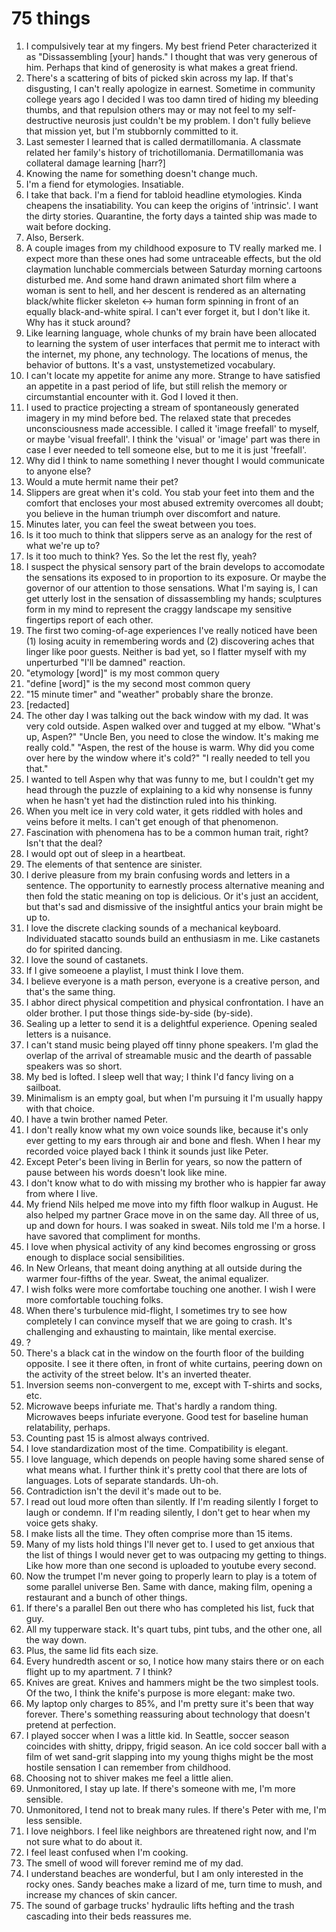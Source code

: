 # 75 things

1. I compulsively tear at my fingers. My best friend Peter characterized it as "Dissassembling [your] hands." I thought that was very generous of him. Perhaps that kind of generosity is what makes a great friend.
1. There's a scattering of bits of picked skin across my lap. If that's disgusting, I can't really apologize in earnest. Sometime in community college years ago I decided I was too damn tired of hiding my bleeding thumbs, and that repulsion others may or may not feel to my self-destructive neurosis just couldn't be my problem. I don't fully believe that mission yet, but I'm stubbornly committed to it.
1. Last semester I learned that is called dermatillomania. A classmate related her family's history of trichotillomania. Dermatillomania was collateral damage learning [harr?]
1. Knowing the name for something doesn't change much.
1. I'm a fiend for etymologies. Insatiable.
1. I take that back. I'm a fiend for tabloid headline etymologies. Kinda cheapens the insatiability. You can keep the origins of 'intrinsic'. I want the dirty stories. Quarantine, the forty days a tainted ship was made to wait before docking.
1. Also, Berserk.
1. A couple images from my childhood exposure to TV really marked me. I expect more than these ones had some untraceable effects, but the old claymation lunchable commercials between Saturday morning cartoons disturbed me. And some hand drawn animated short film where a woman is sent to hell, and her descent is rendered as an alternating black/white flicker skeleton <-> human form spinning in front of an equally black-and-white spiral. I can't ever forget it, but I don't like it. Why has it stuck around?
1. Like learning language, whole chunks of my brain have been allocated to learning the system of user interfaces that permit me to interact with the internet, my phone, any technology. The locations of menus, the behavior of buttons. It's a vast, unstystemetized vocabulary.
1. I can't locate my appetite for anime any more. Strange to have satisfied an appetite in a past period of life, but still relish the memory or circumstantial encounter with it. God I loved it then.
1. I used to practice projecting a stream of spontaneously generated imagery in my mind before bed. The relaxed state that precedes unconsciousness made accessible. I called it 'image freefall' to myself, or maybe 'visual freefall'. I think the 'visual' or 'image' part was there in case I ever needed to tell someone else, but to me it is just 'freefall'.
1. Why did I think to name something I never thought I would communicate to anyone else?
1. Would a mute hermit name their pet?
1. Slippers are great when it's cold. You stab your feet into them and the comfort that encloses your most abused extremity overcomes all doubt; you believe in the human triumph over discomfort and nature.
1. Minutes later, you can feel the sweat between you toes.
1. Is it too much to think that slippers serve as an analogy for the rest of what we're up to?
1. Is it too much to think? Yes. So the let the rest fly, yeah?
1. I suspect the physical sensory part of the brain develops to accomodate the sensations its exposed to in proportion to its exposure. Or maybe the governor of our attention to those sensations. What I'm saying is, I can get utterly lost in the sensation of dissassembling my hands; sculptures form in my mind to represent the craggy landscape my sensitive fingertips report of each other.
1. The first two coming-of-age experiences I've really noticed have been (1) losing acuity in remembering words and (2) discovering aches that linger like poor guests. Neither is bad yet, so I flatter myself with my unperturbed "I'll be damned" reaction.
1. "etymology [word]" is my most common query
1. "define [word]" is the my second most common query
1. "15 minute timer" and "weather" probably share the bronze.
1. [redacted]
1. The other day I was talking out the back window with my dad. It was very cold outside. Aspen walked over and tugged at my elbow. "What's up, Aspen?" "Uncle Ben, you need to close the window. It's making me really cold." "Aspen, the rest of the house is warm. Why did you come over here by the window where it's cold?" "I really needed to tell you that."
1. I wanted to tell Aspen why that was funny to me, but I couldn't get my head through the puzzle of explaining to a kid why nonsense is funny when he hasn't yet had the distinction ruled into his thinking.
1. When you melt ice in very cold water, it gets riddled with holes and veins before it melts. I can't get enough of that phenomenon.
1. Fascination with phenomena has to be a common human trait, right? Isn't that the deal?
1. I would opt out of sleep in a heartbeat.
1. The elements of that sentence are sinister.
1. I derive pleasure from my brain confusing words and letters in a sentence. The opportunity to earnestly process alternative meaning and then fold the static meaning on top is delicious. Or it's just an accident, but that's sad and dismissive of the insightful antics your brain might be up to.
1. I love the discrete clacking sounds of a mechanical keyboard. Individuated stacatto sounds build an enthusiasm in me. Like castanets do for spirited dancing.
1. I love the sound of castanets.
1. If I give someoene a playlist, I must think I love them.
1. I believe everyone is a math person, everyone is a creative person, and that's the same thing.
1. I abhor direct physical competition and physical confrontation. I have an older brother. I put those things side-by-side (by-side).
1. Sealing up a letter to send it is a delightful experience. Opening sealed letters is a nuisance.
1. I can't stand music being played off tinny phone speakers. I'm glad the overlap of the arrival of streamable music and the dearth of passable speakers was so short.
1. My bed is lofted. I sleep well that way; I think I'd fancy living on a sailboat.
1. Minimalism is an empty goal, but when I'm pursuing it I'm usually happy with that choice.
1. I have a twin brother named Peter.
1. I don't really know what my own voice sounds like, because it's only ever getting to my ears through air and bone and flesh. When I hear my recorded voice played back I think it sounds just like Peter.
1. Except Peter's been living in Berlin for years, so now the pattern of pause between his words doesn't look like mine.
1. I don't know what to do with missing my brother who is happier far away from where I live.
1. My friend Nils helped me move into my fifth floor walkup in August. He also helped my partner Grace move in on the same day. All three of us, up and down for hours. I was soaked in sweat. Nils told me I'm a horse. I have savored that compliment for months.
1. I love when physical activity of any kind becomes engrossing or gross enough to displace social sensibilities.
1. In New Orleans, that meant doing anything at all outside during the warmer four-fifths of the year. Sweat, the animal equalizer.
1. I wish folks were more comfortabe touching one another. I wish I were more comfortable touching folks.
1. When there's turbulence mid-flight, I sometimes try to see how completely I can convince myself that we are going to crash. It's challenging and exhausting to maintain, like mental exercise.
1. ?
1. There's a black cat in the window on the fourth floor of the building opposite. I see it there often, in front of white curtains, peering down on the activity of the street below. It's an inverted theater.
1. Inversion seems non-convergent to me, except with T-shirts and socks, etc.
1. Microwave beeps infuriate me. That's hardly a random thing. Microwaves beeps infuriate everyone. Good test for baseline human relatability, perhaps.
1. Counting past 15 is almost always contrived.
1. I love standardization most of the time. Compatibility is elegant.
1. I love language, which depends on people having some shared sense of what means what. I further think it's pretty cool that there are lots of languages. Lots of separate standards. Uh-oh.
1. Contradiction isn't the devil it's made out to be.
1. I read out loud more often than silently. If I'm reading silently I forget to laugh or condemn. If I'm reading silently, I don't get to hear when my voice gets shaky.
1. I make lists all the time. They often comprise more than 15 items.
1. Many of my lists hold things I'll never get to. I used to get anxious that the list of things I would never get to was outpacing my getting to things. Like how more than one second is uploaded to youtube every second.
1. Now the trumpet I'm never going to properly learn to play is a totem of some parallel universe Ben. Same with dance, making film, opening a restaurant and a bunch of other things.
1. If there's a parallel Ben out there who has completed his list, fuck that guy.
1. All my tupperware stack. It's quart tubs, pint tubs, and the other one, all the way down.
1. Plus, the same lid fits each size.
1. Every hundredth ascent or so, I notice how many stairs there or on each flight up to my apartment. 7 I think?
1. Knives are great. Knives and hammers might be the two simplest tools. Of the two, I think the knife's purpose is more elegant: make two.
1. My laptop only charges to 85%, and I'm pretty sure it's been that way forever. There's something reassuring about technology that doesn't pretend at perfection.
1. I played soccer when I was a little kid. In Seattle, soccer season coincides with shitty, drippy, frigid season. An ice cold soccer ball with a film of wet sand-grit slapping into my young thighs might be the most hostile sensation I can remember from childhood.
1. Choosing not to shiver makes me feel a little alien.
1. Unmonitored, I stay up late. If there's someone with me, I'm more sensible.
1. Unmonitored, I tend not to break many rules. If there's Peter with me, I'm less sensible.
1. I love neighbors. I feel like neighbors are threatened right now, and I'm not sure what to do about it.
1. I feel least confused when I'm cooking.
1. The smell of wood will forever remind me of my dad.
1. I understand beaches are wonderful, but I am only interested in the rocky ones. Sandy beaches make a lizard of me, turn time to mush, and increase my chances of skin cancer.
1. The sound of garbage trucks' hydraulic lifts hefting and the trash cascading into their beds reassures me.
